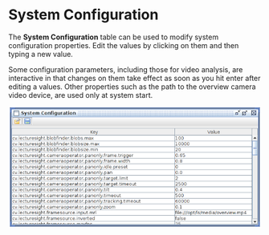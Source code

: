 # System Configuration

The **System Configuration** table can be used to modify system configuration properties. Edit the values by clicking on them and then typing a new value.

Some configuration parameters, including those for video analysis, are interactive in that changes on them take effect as soon as you hit enter after editing a values. Other properties such as the path to the overview camera video device, are used only at system start.

![System Configuration](../images/ls_system_configuration.png "System Configuration")
